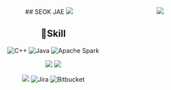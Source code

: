 <div align="center">
<a href=""><img align="right" src="https://github-readme-stats.vercel.app/api/top-langs/?username=seokjae88&theme=dracula&layout=compact&langs_count=10"/></a>
## SEOK JAE
<a href="https://github.com/seokjae88"><img src="https://hits.seeyoufarm.com/api/count/incr/badge.svg?url=https%3A%2F%2Fgithub.com%2Fseokjae88%2Fseokjae88&count_bg=%2385ACED&title_bg=%23000000&icon=github.svg&icon_color=%23E7E7E7&title=GitHub&edge_flat=false)"/></a>

## 💪Skill
![C++](https://img.shields.io/badge/C++-00599C.svg?&style=flat-square&logo=C%2B%2B&logoColor=white)
![Java](https://img.shields.io/badge/Java-007396.svg?&style=flat-square&logo=Java&logoColor=white)
![Apache Spark](https://img.shields.io/badge/Apache%20Spark-E25A1C.svg?&style=flat-square&logo=Apache%20Spark&logoColor=white)

<a href="https://www.jetbrains.com/ko-kr/idea/download/#section=windows"><img src="https://img.shields.io/badge/IntelliJ%20IDEA-000000.svg?&style=flat-square&logo=IntelliJ%20IDEA&logoColor=white"/></a>
<a href="https://visualstudio.microsoft.com/ko/"><img src="https://img.shields.io/badge/Visual%20Studio-5C2D91.svg?&style=flat-square&logo=Visual%20Studio&logoColor=white"/></a>

<a href="https://seokjae.atlassian.net/wiki/home"><img src="https://img.shields.io/badge/Confluence-0052CC.svg?&style=flat-square&logo=Confluence&logoColor=white"/></a>
![Jira](https://img.shields.io/badge/Jira-0052CC.svg?&style=flat-square&logo=Jira&logoColor=white)
![Bitbucket](https://img.shields.io/badge/Bitbucket-0052CC.svg?&style=flat-square&logo=Bitbucket&logoColor=white)

</div>
<!--
<img src="https://img.shields.io/badge/Apache%20Spark-E25A1C?style=flat-square&logo=Apache%20Spark&logoColor=white"/>
<a href="https://github.com/seokjae"><img src="https://hits.seeyoufarm.com/api/count/incr/badge.svg?url=https%3A%2F%2Fgithub.com%2Fseokjae88%2Fseokjae88&count_bg=%2385ACED&title_bg=%23A53AF3&icon=github.svg&icon_color=%23E7E7E7&title=GitHub&edge_flat=false)"/></a>

**seokjae88/seokjae88** is a ✨ _special_ ✨ repository because its `README.md` (this file) appears on your GitHub profile.

Here are some ideas to get you started:

- 🔭 I’m currently working on ...
- 🌱 I’m currently learning ...
- 👯 I’m looking to collaborate on ...
- 🤔 I’m looking for help with ...
- 💬 Ask me about ...
- 📫 How to reach me: ...
- 😄 Pronouns: ...
- ⚡ Fun fact: ...
-->
